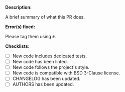 **Description:**

A brief summary of what this PR does.

**Error(s) fixed:**

Please tag them using `#`.

**Checklists**:
- [ ] New code includes dedicated tests.
- [ ] New code has been linted.
- [ ] New code follows the project's style.
- [ ] New code is compatible with BSD 3-Clause license.
- [ ] CHANGELOG has been updated.
- [ ] AUTHORS has been updated.
